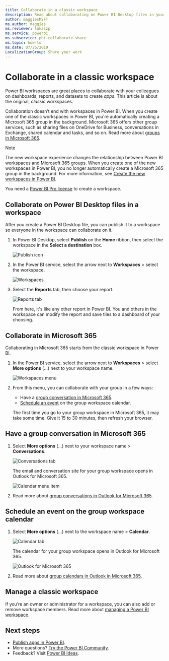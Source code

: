 ```yaml
---
title: Collaborate in a classic workspace
description: Read about collaborating on Power BI Desktop files in your workspace, and with Microsoft 365 services like sharing files on OneDrive for Business, conversations in Exchange, calendar, and tasks.
author: maggiesMSFT
ms.author: maggies
ms.reviewer: lukaszp
ms.service: powerbi
ms.subservice: pbi-collaborate-share
ms.topic: how-to
ms.date: 07/26/2019
LocalizationGroup: Share your work
---
```

# Collaborate in a classic workspace
Power BI workspaces are great places to collaborate with your colleagues on dashboards, reports, and datasets to create *apps*. This article is about the original, *classic* workspaces.  

Collaboration doesn’t end with workspaces in Power BI. When you create one of the classic workspaces in Power BI, you're automatically creating a Microsoft 365 group in the background. Microsoft 365 offers other group services, such as sharing files on OneDrive for Business, conversations in Exchange, shared calendar and tasks, and so on. Read more about [groups in Microsoft 365](https://support.office.com/article/Create-a-group-in-Office-365-7124dc4c-1de9-40d4-b096-e8add19209e9).

> [!NOTE]
> The new workspace experience changes the relationship between Power BI workspaces and Microsoft 365 groups. When you create one of the new workspaces in Power BI, you no longer automatically create a Microsoft 365 group in the background. For more information, see [Create the new workspaces in Power BI](service-create-the-new-workspaces.md).

You need a [Power BI Pro license](../fundamentals/service-features-license-type.md) to create a workspace.

## Collaborate on Power BI Desktop files in a workspace
After you create a Power BI Desktop file, you can publish it to a workspace so everyone in the workspace can collaborate on it.

1. In Power BI Desktop, select **Publish** on the **Home** ribbon, then select the workspace in the **Select a destination** box.
   
    ![Publish icon](media/service-collaborate-power-bi-workspace/power-bi-group-publish-pbix.png)
2. In the Power BI service, select the arrow next to **Workspaces** > select the workspace.
   
    ![Workspaces](media/service-collaborate-power-bi-workspace/power-bi-workspace-nav-arrow.png)
3. Select the **Reports** tab, then choose your report.
   
    ![Reports tab](media/service-collaborate-power-bi-workspace/power-bi-workspace-report.png)
   
    From here, it's like any other report in Power BI. You and others in the workspace can modify the report and save tiles to a dashboard of your choosing.

## Collaborate in Microsoft 365
Collaborating in Microsoft 365 starts from the classic workspace in Power BI.

1. In the Power BI service, select the arrow next to **Workspaces** > select **More options** (...) next to your workspace name. 
   
   ![Workspaces menu](media/service-collaborate-power-bi-workspace/power-bi-app-ellipsis.png)
2. From this menu, you can collaborate with your group in a few ways: 
   
   * Have a [group conversation in Microsoft 365](#have-a-group-conversation-in-microsoft-365).
   * [Schedule an event](#schedule-an-event-on-the-group-workspace-calendar) on the group workspace calendar.
   
   The first time you go to your group workspace in Microsoft 365, it may take some time. Give it 15 to 30 minutes, then refresh your browser.

## Have a group conversation in Microsoft 365
1. Select **More options** (...) next to your workspace name \> **Conversations**. 
   
    ![Conversations tab](media/service-collaborate-power-bi-workspace/power-bi-app-ellipsis.png)
   
   The email and conversation site for your group workspace opens in Outlook for Microsoft 365.
   
   ![Calendar menu item](media/service-collaborate-power-bi-workspace/pbi_grps_o365convo.png)
2. Read more about [group conversations in Outlook for Microsoft 365](https://support.office.com/Article/Have-a-group-conversation-a0482e24-a769-4e39-a5ba-a7c56e828b22).

## Schedule an event on the group workspace calendar
1. Select **More options** (...) next to the workspace name \> **Calendar**. 
   
   ![Calendar tab](media/service-collaborate-power-bi-workspace/power-bi-app-ellipsis.png)
   
   The calendar for your group workspace opens in Outlook for Microsoft 365.
   
   ![Outlook for Microsoft 365](media/service-collaborate-power-bi-workspace/pbi_grps_o365_calendar.png)
2. Read more about [group calendars in Outlook in Microsoft 365](https://support.office.com/Article/Add-edit-and-subscribe-to-group-events-0cf1ad68-1034-4306-b367-d75e9818376a).

## Manage a classic workspace
If you’re an owner or administrator for a workspace, you can also add or remove workspace members. Read more about [managing a Power BI workspace](service-manage-app-workspace-in-power-bi-and-office-365.md).

## Next steps
* [Publish apps in Power BI](service-create-distribute-apps.md).
* More questions? [Try the Power BI Community](https://community.powerbi.com/).
* Feedback? Visit [Power BI Ideas](https://ideas.powerbi.com/forums/265200-power-bi).

